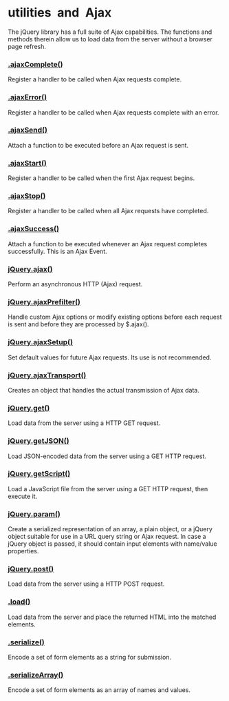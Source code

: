 # utilities and Ajax

The jQuery library has a full suite of Ajax capabilities. The functions and methods therein allow us to load data from the server without a browser page refresh.

### [.ajaxComplete\(\)](https://api.jquery.com/ajaxComplete/)

Register a handler to be called when Ajax requests complete. 

### [.ajaxError\(\)](https://api.jquery.com/ajaxError/)

Register a handler to be called when Ajax requests complete with an error. 

### [.ajaxSend\(\)](https://api.jquery.com/ajaxSend/)

Attach a function to be executed before an Ajax request is sent. 

### [.ajaxStart\(\)](https://api.jquery.com/ajaxStart/)

Register a handler to be called when the first Ajax request begins. 

### [.ajaxStop\(\)](https://api.jquery.com/ajaxStop/)

Register a handler to be called when all Ajax requests have completed. 

### [.ajaxSuccess\(\)](https://api.jquery.com/ajaxSuccess/)

Attach a function to be executed whenever an Ajax request completes successfully. This is an Ajax Event.

### [jQuery.ajax\(\)](https://api.jquery.com/jQuery.ajax/)

Perform an asynchronous HTTP \(Ajax\) request.

### [jQuery.ajaxPrefilter\(\)](https://api.jquery.com/jQuery.ajaxPrefilter/)

Handle custom Ajax options or modify existing options before each request is sent and before they are processed by $.ajax\(\).

### [jQuery.ajaxSetup\(\)](https://api.jquery.com/jQuery.ajaxSetup/)

Set default values for future Ajax requests. Its use is not recommended.

### [jQuery.ajaxTransport\(\)](https://api.jquery.com/jQuery.ajaxTransport/)

Creates an object that handles the actual transmission of Ajax data.

### [jQuery.get\(\)](https://api.jquery.com/jQuery.get/)

Load data from the server using a HTTP GET request.

### [jQuery.getJSON\(\)](https://api.jquery.com/jQuery.getJSON/)

Load JSON-encoded data from the server using a GET HTTP request.

### [jQuery.getScript\(\)](https://api.jquery.com/jQuery.getScript/)

Load a JavaScript file from the server using a GET HTTP request, then execute it.

### [jQuery.param\(\)](https://api.jquery.com/jQuery.param/)

Create a serialized representation of an array, a plain object, or a jQuery object suitable for use in a URL query string or Ajax request. In case a jQuery object is passed, it should contain input elements with name/value properties.

### [jQuery.post\(\)](https://api.jquery.com/jQuery.post/)

Load data from the server using a HTTP POST request.

### [.load\(\)](https://api.jquery.com/load/)

Load data from the server and place the returned HTML into the matched elements.

### [.serialize\(\)](https://api.jquery.com/serialize/)

Encode a set of form elements as a string for submission.

### [.serializeArray\(\)](https://api.jquery.com/serializeArray/)

Encode a set of form elements as an array of names and values.

